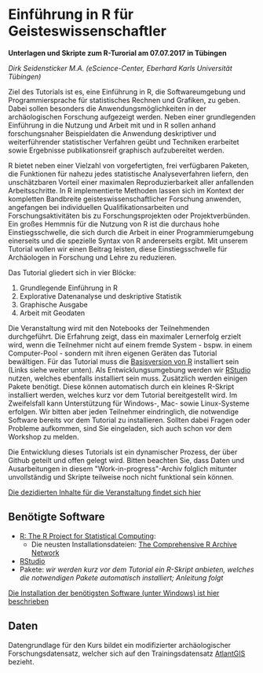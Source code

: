 # Einführung in R für Geisteswissenschaftler

**Unterlagen und Skripte zum R-Turorial am 07.07.2017 in Tübingen**

*Dirk Seidensticker M.A. (eScience-Center, Eberhard Karls Universität Tübingen)*

Ziel des Tutorials ist es, eine Einführung in R, die Softwareumgebung und Programmiersprache für statistisches Rechnen und Grafiken, zu geben. Dabei sollen besonders die Anwendungsmöglichkeiten in der archäologischen Forschung aufgezeigt werden. Neben einer grundlegenden Einführung in die Nutzung und Arbeit mit und in R sollen anhand forschungsnaher Beispieldaten die Anwendung deskriptiver und weiterführender statistischer Verfahren geübt und Techniken erarbeitet sowie Ergebnisse publikationsreif graphisch aufzubereitet werden.

R bietet neben einer Vielzahl von vorgefertigten, frei verfügbaren Paketen, die Funktionen für nahezu jedes statistische Analyseverfahren liefern, den unschätzbaren Vorteil einer maximalen Reproduzierbarkeit aller anfallenden Arbeitsschritte. In R implementierte Methoden lassen sich im Kontext der kompletten Bandbreite geisteswissenschaftlicher Forschung anwenden, angefangen bei individuellen Qualifikationsarbeiten und Forschungsaktivitäten bis zu Forschungsprojekten oder Projektverbünden. Ein großes Hemmnis für die Nutzung von R ist die durchaus hohe Einstiegsschwelle, die sich durch die Arbeit in einer Programmierumgebung einerseits und die spezielle Syntax von R andererseits ergibt. Mit unserem Tutorial wollen wir einen Beitrag leisten, diese Einstiegsschwelle für Archäologen in Forschung und Lehre zu reduzieren.

Das Tutorial gliedert sich in vier Blöcke:

1. Grundlegende Einführung in R
2. Explorative Datenanalyse und deskriptive Statistik
3. Graphische Ausgabe
4. Arbeit mit Geodaten

Die Veranstaltung wird mit den Notebooks der Teilnehmenden durchgeführt. Die Erfahrung zeigt, dass ein maximaler Lernerfolg erzielt wird, wenn die Teilnehmer nicht auf einem fremde System - bspw. in einem Computer-Pool - sondern mit ihren eigenen Geräten das Tutorial bewältigen. Für das Tutorial muss die [Basisversion von R](https://www.r-project.org/) installiert sein (Links siehe weiter unten). Als Entwicklungsumgebung werden wir [RStudio](https://www.rstudio.com/products/rstudio/) nutzen, welches ebenfalls installiert sein muss. Zusätzlich werden einigen Pakete benötigt. Diese können automatisch durch ein kleines R-Skript installiert werden, welches kurz vor dem Tutorial bereitgestellt wird. Im Zweifelsfall kann Unterstützung für Windows-, Mac- sowie Linux-Systeme erfolgen. Wir bitten aber jeden Teilnehmer eindringlich, die notwendige Software bereits vor dem Tutorial zu installieren. Sollten dabei Fragen oder Probleme aufkommen, sind Sie eingeladen, sich auch schon vor dem Workshop zu melden.  

Die Entwicklung dieses Tutorials ist ein dynamischer Prozess, der über Github geteilt und offen gelegt wird. Bitten beachten Sie, dass Daten und Ausarbeitungen in diesem "Work-in-progress"-Archiv folglich mitunter unvollständig und Skripte teilweise noch nicht funktional sein können. 

[Die dezidierten Inhalte für die Veranstaltung findet sich hier](https://github.com/eScienceCenter/R-Tutorial_20170707/blob/master/Zeitplan.md)


## Benötigte Software
* [R: The R Project for Statistical Computing](https://www.r-project.org/):
	* Die neusten Installationsdateien: [The Comprehensive R Archive Network](http://ftp5.gwdg.de/pub/misc/cran/)
* [RStudio](https://www.rstudio.com/products/rstudio/download/)
* Pakete: *wir werden kurz vor dem Tutorial ein R-Skript anbieten, welches die notwendigen Pakete automatisch installiert; Anleitung folgt*

[Die Installation der benötigsten Software (unter Windows) ist hier beschrieben](https://github.com/eScienceCenter/R-Tutorial_20170707/blob/master/Installationsanleitung_Windows.pdf)


## Daten
Datengrundlage für den Kurs bildet ein modifizierter archäologischer Forschungsdatensatz, welcher sich auf den Trainingsdatensatz [AtlantGIS](https://github.com/kacebe/AtlantGIS) bezieht.